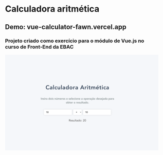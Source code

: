 # Calculadora aritmética

## Demo: vue-calculator-fawn.vercel.app

### Projeto criado como exercício para o módulo de Vue.js no curso de Front-End da EBAC

![Alt text](image.png)
